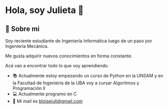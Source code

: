 
# Hola, soy Julieta 👋

  
## 🚀 Sobre mi
Soy reciente estudiante de Ingeniería Informática luego de un paso por Ingeniería Mecánica.

Me gusta adquirir nuevos conocimientos en forma constante.

Acá van a encontrar todo lo que voy aprendiendo.  

- :books: Actualmente estoy empezando un curso de Python en la UNSAM y en la Facultad de Ingeniería de la UBA voy a cursar Algoritmos y Programación II  
- :computer: Actualmente programo en C
- :email: Mi mail es bloisejuli@gmail.com

<!---
bloisejuli/bloisejuli is a ✨ special ✨ repository because its `README.md` (this file) appears on your GitHub profile.
You can click the Preview link to take a look at your changes.
--->

